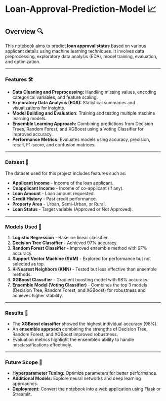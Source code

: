 # Loan-Approval-Prediction-Model 📈

## Overview 🔍
This notebook aims to predict **loan approval status** based on various applicant details using machine learning techniques. It involves data preprocessing, exploratory data analysis (EDA), model training, evaluation, and optimization. 

---

### Features 🛠️
- **Data Cleaning and Preprocessing:** Handling missing values, encoding categorical variables, and feature scaling. 
- **Exploratory Data Analysis (EDA):** Statistical summaries and visualizations for insights. 
- **Model Building and Evaluation:** Training and testing multiple machine learning models. 
- **Ensemble Learning Approach:** Combining predictions from Decision Trees, Random Forest, and XGBoost using a Voting Classifier for improved accuracy. 
- **Performance Metrics:** Evaluates models using accuracy, precision, recall, F1-score, and confusion matrices.

---

### Dataset 📂
The dataset used for this project includes features such as: 
- **Applicant Income** - Income of the loan applicant.
- **Coapplicant Income** - Income of co-applicant (if any).
- **Loan Amount** - Loan amount requested.
- **Credit History** - Past credit performance.
- **Property Area** - Urban, Semi-Urban, or Rural.
- **Loan Status** - Target variable (Approved or Not Approved).

---

### Models Used 🤖
1. **Logistic Regression** - Baseline linear classifier.
2. **Decision Tree Classifier** - Achieved 97% accuracy.
3. **Random Forest Classifier** - Improved ensemble method with 97% accuracy.
4. **Support Vector Machine (SVM)** - Explored for performance but not selected as top.
5. **K-Nearest Neighbors (KNN)** - Tested but less effective than ensemble methods.
6. **XGBoost Classifier** - Gradient boosting model with 98% accuracy.
7. **Ensemble Model (Voting Classifier)** - Combines the top 3 models (Decision Tree, Random Forest, and XGBoost) for robustness and achieves higher stability. 

---

### Results 🏅
- The **XGBoost classifier** showed the highest individual accuracy (98%). 
- An **ensemble approach** combining the strengths of Decision Tree, Random Forest, and XGBoost improved robustness. 
- Evaluation metrics highlight the ensemble’s ability to handle misclassifications effectively. 

---


### Future Scope 🔭
- **Hyperparameter Tuning:** Optimize parameters for better performance. 
- **Additional Models:** Explore neural networks and deep learning approaches. 
- **Deployment:** Convert the notebook into a web application using Flask or Streamlit.
